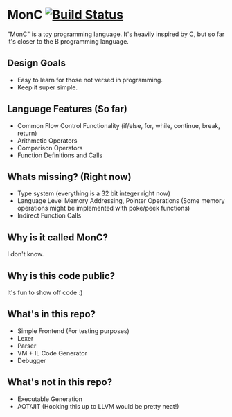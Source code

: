 # MonC [![Build Status](https://travis-ci.com/sfuller/MonC.svg?branch=master)](https://travis-ci.com/github/sfuller/MonC)
"MonC" is a toy programming language. It's heavily inspired by C, but so far it's closer to the B programming language. 

## Design Goals
* Easy to learn for those not versed in programming.
* Keep it super simple.

## Language Features (So far)
* Common Flow Control Functionality (if/else, for, while, continue, break, return)
* Arithmetic Operators
* Comparison Operators
* Function Definitions and Calls

## Whats missing? (Right now)
* Type system (everything is a 32 bit integer right now)
* Language Level Memory Addressing, Pointer Operations (Some memory operations might be implemented with poke/peek functions)
* Indirect Function Calls

## Why is it called MonC?
I don't know.

## Why is this code public?
It's fun to show off code :)

## What's in this repo?
* Simple Frontend (For testing purposes)
* Lexer
* Parser
* VM + IL Code Generator
* Debugger

## What's not in this repo?
* Executable Generation
* AOT/JIT (Hooking this up to LLVM would be pretty neat!)
